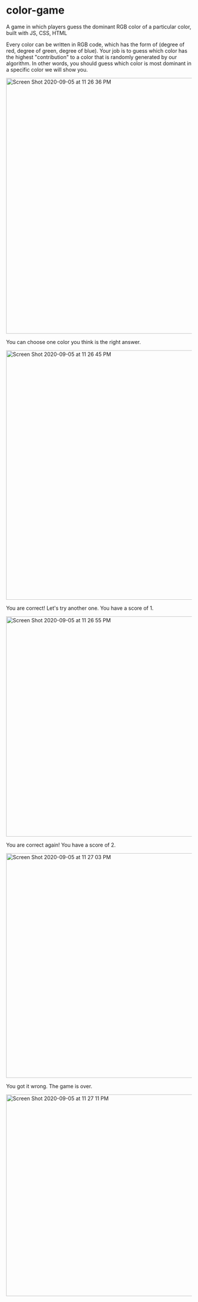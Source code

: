 # color-game
A game in which players guess the dominant RGB color of a particular color, built with JS, CSS, HTML

Every color can be written in RGB code, which has the form of (degree of red, degree of green, degree of blue). Your job is to guess which color has the highest "contribution" to a color that is randomly generated by our algorithm. In other words, you should guess which color is most dominant in a specific color we will show you.

<img width="691" alt="Screen Shot 2020-09-05 at 11 26 36 PM" src="https://user-images.githubusercontent.com/54921286/92317514-6af60c00-efcf-11ea-9fe9-1209a26d75b8.png">

You can choose one color you think is the right answer. 

<img width="674" alt="Screen Shot 2020-09-05 at 11 26 45 PM" src="https://user-images.githubusercontent.com/54921286/92317515-6c273900-efcf-11ea-9cab-439e686cd491.png">

You are correct! Let's try another one. You have a score of 1. 

<img width="595" alt="Screen Shot 2020-09-05 at 11 26 55 PM" src="https://user-images.githubusercontent.com/54921286/92317516-6e899300-efcf-11ea-8b95-c3daeb0bf113.png">

You are correct again! You have a score of 2.

<img width="607" alt="Screen Shot 2020-09-05 at 11 27 03 PM" src="https://user-images.githubusercontent.com/54921286/92317517-6fbac000-efcf-11ea-9f0d-5d587ff1eeea.png">

You got it wrong. The game is over.

<img width="545" alt="Screen Shot 2020-09-05 at 11 27 11 PM" src="https://user-images.githubusercontent.com/54921286/92317518-70535680-efcf-11ea-876f-96727dd382e5.png">
